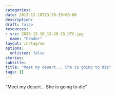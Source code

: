 ```yaml
---
categories:
date: 2013-12-10T13:26:15+00:00
description:
draft: false
resources:
- src: 2013-12-10_13-26-15_UTC.jpg
  name: "header"
layout: instagram
options:
  unlisted: false
stories:
subtitle:
title: "Meet my desert... She is going to die"
tags: []
---
```


"Meet my desert... She is going to die"
